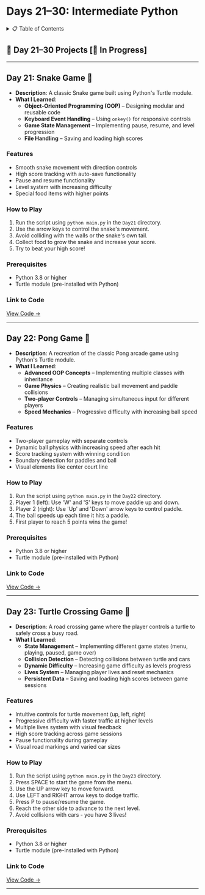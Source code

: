 <a name="day-21-30"></a>

# Days 21–30: Intermediate Python

<details>
<summary>📋 Table of Contents</summary>

- [Day 21: Snake Game](#day-21-snake-game)
- [Day 22: Pong Game](#day-22-pong-game)
- [Day 23: Turtle Crossing Game](#day-23-turtle-crossing-game)

</details>

## 📅 Day 21–30 Projects [🚧 In Progress]

---

<a name="day-21-snake-game"></a>

## Day 21: Snake Game 🐍

- **Description**: A classic Snake game built using Python's Turtle module.
- **What I Learned**:
  - **Object-Oriented Programming (OOP)** – Designing modular and reusable code
  - **Keyboard Event Handling** – Using `onkey()` for responsive controls
  - **Game State Management** – Implementing pause, resume, and level progression
  - **File Handling** – Saving and loading high scores

### Features

- Smooth snake movement with direction controls
- High score tracking with auto-save functionality
- Pause and resume functionality
- Level system with increasing difficulty
- Special food items with higher points

### How to Play

1. Run the script using `python main.py` in the `Day21` directory.
2. Use the arrow keys to control the snake's movement.
3. Avoid colliding with the walls or the snake's own tail.
4. Collect food to grow the snake and increase your score.
5. Try to beat your high score!

### Prerequisites

- Python 3.8 or higher
- Turtle module (pre-installed with Python)

### Link to Code

[View Code →](Day21/main.py)

---

<a name="day-22-pong-game"></a>

## Day 22: Pong Game 🏓

- **Description**: A recreation of the classic Pong arcade game using Python's Turtle module.
- **What I Learned**:
  - **Advanced OOP Concepts** – Implementing multiple classes with inheritance
  - **Game Physics** – Creating realistic ball movement and paddle collisions
  - **Two-player Controls** – Managing simultaneous input for different players
  - **Speed Mechanics** – Progressive difficulty with increasing ball speed

### Features

- Two-player gameplay with separate controls
- Dynamic ball physics with increasing speed after each hit
- Score tracking system with winning condition
- Boundary detection for paddles and ball
- Visual elements like center court line

### How to Play

1. Run the script using `python main.py` in the `Day22` directory.
2. Player 1 (left): Use 'W' and 'S' keys to move paddle up and down.
3. Player 2 (right): Use 'Up' and 'Down' arrow keys to control paddle.
4. The ball speeds up each time it hits a paddle.
5. First player to reach 5 points wins the game!

### Prerequisites

- Python 3.8 or higher
- Turtle module (pre-installed with Python)

### Link to Code

[View Code →](Day22/main.py)

---

<a name="day-23-turtle-crossing-game"></a>

## Day 23: Turtle Crossing Game 🐢

- **Description**: A road crossing game where the player controls a turtle to safely cross a busy road.
- **What I Learned**:
  - **State Management** – Implementing different game states (menu, playing, paused, game over)
  - **Collision Detection** – Detecting collisions between turtle and cars
  - **Dynamic Difficulty** – Increasing game difficulty as levels progress
  - **Lives System** – Managing player lives and reset mechanics
  - **Persistent Data** – Saving and loading high scores between game sessions

### Features

- Intuitive controls for turtle movement (up, left, right)
- Progressive difficulty with faster traffic at higher levels
- Multiple lives system with visual feedback
- High score tracking across game sessions
- Pause functionality during gameplay
- Visual road markings and varied car sizes

### How to Play

1. Run the script using `python main.py` in the `Day23` directory.
2. Press SPACE to start the game from the menu.
3. Use the UP arrow key to move forward.
4. Use LEFT and RIGHT arrow keys to dodge traffic.
5. Press P to pause/resume the game.
6. Reach the other side to advance to the next level.
7. Avoid collisions with cars - you have 3 lives!

### Prerequisites

- Python 3.8 or higher
- Turtle module (pre-installed with Python)

### Link to Code

[View Code →](Day23/main.py)

---

<!-- Additional sections for Day 24 to Day 30 can follow this structure -->
